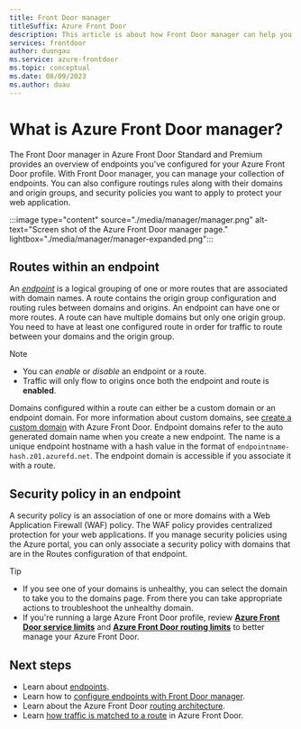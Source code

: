 ```yaml
---
title: Front Door manager
titleSuffix: Azure Front Door
description: This article is about how Front Door manager can help you manage your routing and security policy for an endpoint.
services: frontdoor
author: duongau
ms.service: azure-frontdoor
ms.topic: conceptual
ms.date: 08/09/2023
ms.author: duau
---
```


# What is Azure Front Door manager?

The Front Door manager in Azure Front Door Standard and Premium provides an overview of endpoints you've configured for your Azure Front Door profile. With Front Door manager, you can manage your collection of endpoints. You can also configure routings rules along with their domains and origin groups, and security policies you want to apply to protect your web application.

:::image type="content" source="./media/manager/manager.png" alt-text="Screen shot of the Azure Front Door manager page." lightbox="./media/manager/manager-expanded.png":::

## Routes within an endpoint

An [*endpoint*](endpoint.md) is a logical grouping of one or more routes that are associated with domain names. A route contains the origin group configuration and routing rules between domains and origins. An endpoint can have one or more routes. A route can have multiple domains but only one origin group. You need to have at least one configured route in order for traffic to route between your domains and the origin group.

> [!NOTE]
> * You can *enable* or *disable* an endpoint or a route. 
> * Traffic will only flow to origins once both the endpoint and route is **enabled**.
>

Domains configured within a route can either be a custom domain or an endpoint domain. For more information about custom domains, see [create a custom domain](standard-premium/how-to-add-custom-domain.md) with Azure Front Door. Endpoint domains refer to the auto generated domain name when you create a new endpoint. The name is a unique endpoint hostname with a hash value in the format of `endpointname-hash.z01.azurefd.net`. The endpoint domain is accessible if you associate it with a route.

## Security policy in an endpoint

A security policy is an association of one or more domains with a Web Application Firewall (WAF) policy. The WAF policy provides centralized protection for your web applications. If you manage security policies using the Azure portal, you can only associate a security policy with domains that are in the Routes configuration of that endpoint. 

> [!TIP]
> * If you see one of your domains is unhealthy, you can select the domain to take you to the domains page. From there you can take appropriate actions to troubleshoot the unhealthy domain.
> * If you're running a large Azure Front Door profile, review [**Azure Front Door service limits**](../azure-resource-manager/management/azure-subscription-service-limits.md#azure-front-door-standard-and-premium-service-limits) and [**Azure Front Door routing limits**](front-door-routing-limits.md) to better manage your Azure Front Door.
>

## Next steps

* Learn about [endpoints](endpoint.md).
* Learn how to [configure endpoints with Front Door manager](how-to-configure-endpoints.md).
* Learn about the Azure Front Door [routing architecture](front-door-routing-architecture.md).
* Learn [how traffic is matched to a route](front-door-routing-architecture.md) in Azure Front Door.
